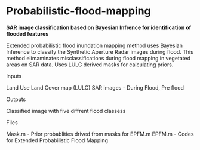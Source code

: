 # Probabilistic-flood-mapping
**SAR image classification based on Bayesian Infrence for identification of flooded features**


Extended probabilistic flood inundation mapping method uses Bayesian Inference to classify the Synthetic Aperture Radar images during flood.
This method elimaminates misclassifications during flood mapping in vegetated areas on SAR data. 
Uses LULC derived masks for calculating priors.

Inputs

Land Use Land Cover map (LULC)
SAR images - During Flood, Pre flood

Outputs

Classified image with five diffrent flood classess 
	
Files

Mask.m - Prior probablities drived from masks for EPFM.m 
EPFM.m - Codes for Extended Probabilistic Flood Mapping 
